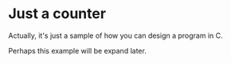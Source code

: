 # Just a counter

Actually, it's just a sample of how you can design a program in C.

Perhaps this example will be expand later.
